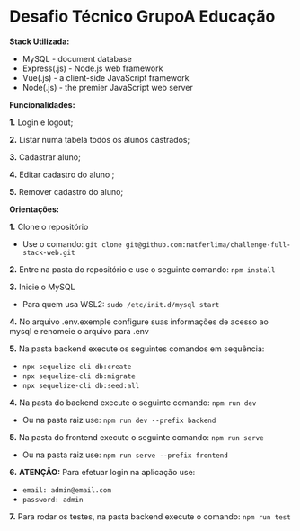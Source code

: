 # Desafio Técnico GrupoA Educação

**Stack Utilizada:**
* MySQL - document database
* Express(.js) - Node.js web framework
* Vue(.js) - a client-side JavaScript framework
* Node(.js) - the premier JavaScript web server


**Funcionalidades:**

**1.** Login e logout;

**2.** Listar numa tabela todos os alunos castrados;

**3.** Cadastrar aluno;

**4.** Editar cadastro do aluno ;

**5.** Remover cadastro do aluno;


**Orientações:**

**1.** Clone o repositório
* Use o comando: ```git clone git@github.com:natferlima/challenge-full-stack-web.git ```

**2.** Entre na pasta do repositório e use o seguinte comando: ```npm install ```

**3.** Inicie o MySQL
* Para quem usa WSL2: ```sudo /etc/init.d/mysql start ```

**4.** No arquivo .env.exemple configure suas informações de acesso ao mysql e renomeie o arquivo para .env

**5.** Na pasta backend execute os seguintes comandos em sequência:
* ``` npx sequelize-cli db:create ```
* ``` npx sequelize-cli db:migrate ```
* ``` npx sequelize-cli db:seed:all ```

**4.** Na pasta do backend execute o seguinte comando: ``` npm run dev ```
* Ou na pasta raiz use: ```npm run dev --prefix backend ```

**5.** Na pasta do frontend execute o seguinte comando: ``` npm run serve ```
* Ou na pasta raiz use: ```npm run serve --prefix frontend ```

**6.** **ATENÇÃO:** Para efetuar login na aplicação use:
* ```email: admin@email.com  ```
* ```password: admin  ```

**7.** Para rodar os testes, na pasta backend execute o comando: ``` npm run test ```


